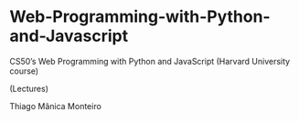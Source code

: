 # Web-Programming-with-Python-and-Javascript
CS50’s Web Programming with Python and JavaScript (Harvard University course)

(Lectures)

Thiago Mânica Monteiro
